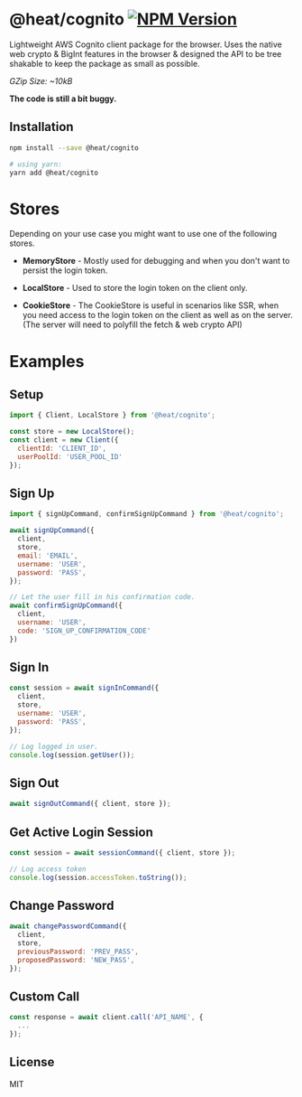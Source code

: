 # @heat/cognito [![NPM Version](https://img.shields.io/npm/v/@heat/cognito.svg)](https://www.npmjs.com/package/@heat/cognito)

Lightweight AWS Cognito client package for the browser. Uses the native web crypto & BigInt features in the browser & designed the API to be tree shakable to keep the package as small as possible.

_GZip Size: ~10kB_

__The code is still a bit buggy.__

## Installation

```sh
npm install --save @heat/cognito

# using yarn:
yarn add @heat/cognito
```

# Stores

Depending on your use case you might want to use one of the following stores.

- __MemoryStore__ - Mostly used for debugging and when you don't want to persist the login token.

- __LocalStore__ - Used to store the login token on the client only.

- __CookieStore__ - The CookieStore is useful in scenarios like SSR, when you need access to the login token on the client as well as on the server. (The server will need to polyfill the fetch & web crypto API)

# Examples

## Setup

```js
import { Client, LocalStore } from '@heat/cognito';

const store = new LocalStore();
const client = new Client({
  clientId: 'CLIENT_ID',
  userPoolId: 'USER_POOL_ID'
});
```

## Sign Up

```js
import { signUpCommand, confirmSignUpCommand } from '@heat/cognito';

await signUpCommand({
  client,
  store,
  email: 'EMAIL',
  username: 'USER',
  password: 'PASS',
});

// Let the user fill in his confirmation code.
await confirmSignUpCommand({
  client,
  username: 'USER',
  code: 'SIGN_UP_CONFIRMATION_CODE'
})
```

## Sign In

```js
const session = await signInCommand({
  client,
  store,
  username: 'USER',
  password: 'PASS',
});

// Log logged in user.
console.log(session.getUser());
```

## Sign Out

```js
await signOutCommand({ client, store });
```

## Get Active Login Session

```js
const session = await sessionCommand({ client, store });

// Log access token
console.log(session.accessToken.toString());
```

## Change Password

```js
await changePasswordCommand({
  client,
  store,
  previousPassword: 'PREV_PASS',
  proposedPassword: 'NEW_PASS',
});
```

## Custom Call

```js
const response = await client.call('API_NAME', {
  ...
});
```

## License

MIT
